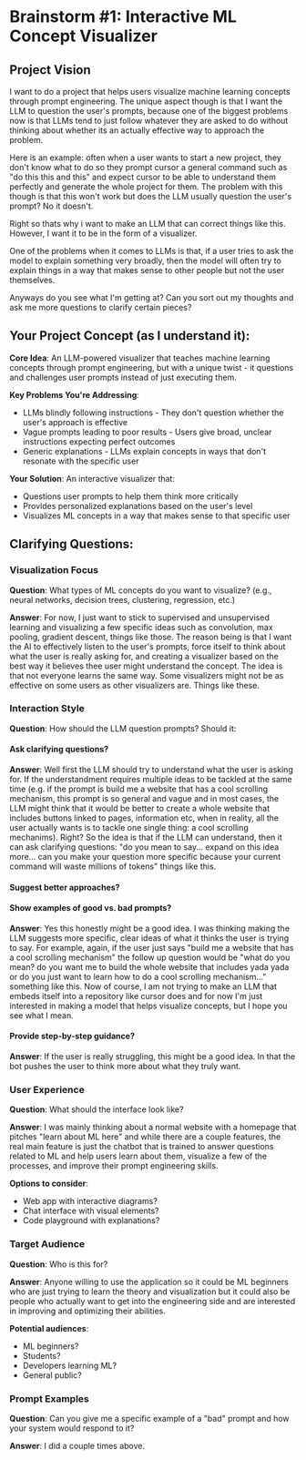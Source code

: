 # Brainstorm #1: Interactive ML Concept Visualizer

## Project Vision

I want to do a project that helps users visualize machine learning concepts through prompt engineering. The unique aspect though is that I want the LLM to question the user's prompts, because one of the biggest problems now is that LLMs tend to just follow whatever they are asked to do without thinking about whether its an actually effective way to approach the problem.

Here is an example: often when a user wants to start a new project, they don't know what to do so they prompt cursor a general command such as "do this this and this" and expect cursor to be able to understand them perfectly and generate the whole project for them. The problem with this though is that this won't work but does the LLM usually question the user's prompt? No it doesn't.

Right so thats why i want to make an LLM that can correct things like this. However, I want it to be in the form of a visualizer.

One of the problems when it comes to LLMs is that, if a user tries to ask the model to explain something very broadly, then the model will often try to explain things in a way that makes sense to other people but not the user themselves.

Anyways do you see what I'm getting at? Can you sort out my thoughts and ask me more questions to clarify certain pieces?

## Your Project Concept (as I understand it):

**Core Idea**: An LLM-powered visualizer that teaches machine learning concepts through prompt engineering, but with a unique twist - it questions and challenges user prompts instead of just executing them.

**Key Problems You're Addressing**:
- LLMs blindly following instructions - They don't question whether the user's approach is effective
- Vague prompts leading to poor results - Users give broad, unclear instructions expecting perfect outcomes
- Generic explanations - LLMs explain concepts in ways that don't resonate with the specific user

**Your Solution**: An interactive visualizer that:
- Questions user prompts to help them think more critically
- Provides personalized explanations based on the user's level
- Visualizes ML concepts in a way that makes sense to that specific user

## Clarifying Questions:

### Visualization Focus
**Question**: What types of ML concepts do you want to visualize? (e.g., neural networks, decision trees, clustering, regression, etc.)

**Answer**: For now, I just want to stick to supervised and unsupervised learning and visualizing a few specific ideas such as convolution, max pooling, gradient descent, things like those. The reason being is that I want the AI to effectively listen to the user's prompts, force itself to think about what the user is really asking for, and creating a visualizer based on the best way it believes thee user might understand the concept. The idea is that not everyone learns the same way. Some visualizers might not be as effective on some users as other visualizers are. Things like these.

### Interaction Style
**Question**: How should the LLM question prompts? Should it:

#### Ask clarifying questions?
**Answer**: Well first the LLM should try to understand what the user is asking for. If the understandment requires multiple ideas to be tackled at the same time (e.g. if the prompt is build me a website that has a cool scrolling mechanism, this prompt is so general and vague and in most cases, the LLM might think that it would be better to create a whole website that includes buttons linked to pages, information etc, when in reality, all the user actually wants is to tackle one single thing: a cool scrolling mechanims). Right? So the idea is that if the LLM can understand, then it can ask clarifying questions: "do you mean to say... expand on this idea more... can you make your question more specific because your current command will waste millions of tokens" things like this.

#### Suggest better approaches?
#### Show examples of good vs. bad prompts?
**Answer**: Yes this honestly might be a good idea. I was thinking making the LLM suggests more specific, clear ideas of what it thinks the user is trying to say. For example, again, if the user just says "build me a website that has a cool scrolling mechanism" the follow up question would be "what do you mean? do you want me to build the whole website that includes yada yada or do you just want to learn how to do a cool scrolling mechanism..." something like this. Now of course, I am not trying to make an LLM that embeds itself into a repository like cursor does and for now I'm just interested in making a model that helps visualize concepts, but I hope you see what I mean.

#### Provide step-by-step guidance?
**Answer**: If the user is really struggling, this might be a good idea. In that the bot pushes the user to think more about what they truly want.

### User Experience
**Question**: What should the interface look like?

**Answer**: I was mainly thinking about a normal website with a homepage that pitches "learn about ML here" and while there are a couple features, the real main feature is just the chatbot that is trained to answer questions related to ML and help users learn about them, visualize a few of the processes, and improve their prompt engineering skills.

**Options to consider**:
- Web app with interactive diagrams?
- Chat interface with visual elements?
- Code playground with explanations?

### Target Audience
**Question**: Who is this for?

**Answer**: Anyone willing to use the application so it could be ML beginners who are just trying to learn the theory and visualization but it could also be people who actually want to get into the engineering side and are interested in improving and optimizing their abilities.

**Potential audiences**:
- ML beginners?
- Students?
- Developers learning ML?
- General public?

### Prompt Examples
**Question**: Can you give me a specific example of a "bad" prompt and how your system would respond to it?

**Answer**: I did a couple times above.